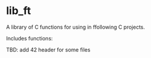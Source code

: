 # lib_ft
A library of C functions for using in ffollowing C projects.

Includes functions:

TBD: add 42 header for some files
